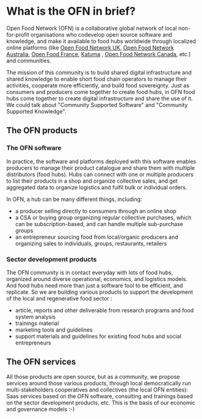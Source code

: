 # What is the OFN in brief?

Open Food Network \(OFN\) is a collaborative global network of local non-for-profit organisations who codevelop open source software and knowledge, and make it available to food hubs worldwide through localized online platforms \(like [Open Food Network UK](https://openfoodnetwork.org.uk/), [Open Food Network Australia](http://openfoodnetwork.org.au/), [Open Food France](http://openfoodfrance.org/), [Katuma](http://katuma.org/) , [Open Food Network Canada](https://openfoodnetwork.ca/), etc.\) and communities. 

The mission of this community is to build shared digital infrastructure and shared knowledge to enable short food chain operators to manage their activities, cooperate more efficiently, and build food sovereignty. Just as consumers and producers come together to create food hubs, in OFN food hubs come together to create digital infrastructure and share the use of it. We could talk about "Community Supported Software" and "Community Supported Knowledge".

## The OFN products

### The OFN software

In practice, the software and platforms deployed with this software enables producers to manage their product catalogue and share them with multiple distributors \(food hubs\). Hubs can connect with one or multiple producers to list their products in a shop and organize collective sales, and get aggregated data to organize logistics and fulfil bulk or individual orders.

In OFN, a hub can be many different things, including:  
- a producer selling directly to consumers through an online shop  
- a CSA or buying group organizing regular collective purchases, which can be subscription-based, and can handle multiple sub-purchase groups  
- an entrepreneur sourcing food from local/organic producers and organizing sales to individuals, groups, restaurants, retailers

### Sector development products

The OFN community is in contact everyday with lots of food hubs, organized around diverse operational, economics, and logistics models. And food hubs need more than just a software tool to be efficient, and replicate. So we are building various products to support the development of the local and regenerative food sector : 

* article, reports and other deliverable from research programs and food system analysis
* trainings material
* marketing tools and guidelines
* support materials and guidelines for existing food hubs and social entrepreneurs

## The OFN services

All those products are open source, but as a community, we propose services around those various products, through local democratically run multi-stakeholders cooperatives and collectives \(the local OFN entities\): Saas services based on the OFN software, consulting and trainings based on the sector development products, etc. This is the basis of our economic and governance models :-\)



